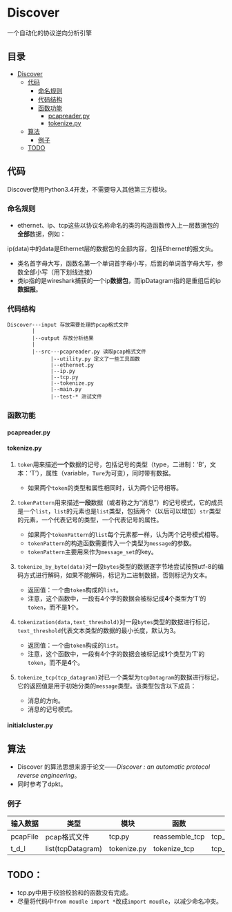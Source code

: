 # Discover
一个自动化的协议逆向分析引擎

## 目录
+ [Discover](https://github.com/Reuynil/Discover#discover)
    + [代码](https://github.com/Reuynil/Discover#%E4%BB%A3%E7%A0%81)
        + [命名规则](https://github.com/Reuynil/Discover#%E5%91%BD%E5%90%8D%E8%A7%84%E5%88%99)
        + [代码结构](https://github.com/Reuynil/Discover#%E4%BB%A3%E7%A0%81%E7%BB%93%E6%9E%84)
        + [函数功能](https://github.com/Reuynil/Discover#%E5%87%BD%E6%95%B0%E5%8A%9F%E8%83%BD)
            + [pcapreader.py]()
            + [tokenize.py](https://github.com/Reuynil/Discover#tokenizepy)
    + [算法](https://github.com/Reuynil/Discover#%E7%AE%97%E6%B3%95)
        + [例子](https://github.com/Reuynil/Discover#%E4%BE%8B%E5%AD%90)
    + [TODO](https://github.com/Reuynil/Discover#todo)

## 代码
Discover使用Python3.4开发，不需要导入其他第三方模块。
### 命名规则
+ ethernet、ip、tcp这些以协议名称命名的类的构造函数传入上一层数据包的**全部**数据，例如：

ip(data)中的data是Ethernet层的数据包的全部内容，包括Ethernet的报文头。

+ 类名首字母大写，函数名第一个单词首字母小写，后面的单词首字母大写，参数全部小写（用下划线连接）
+ 类ip指的是wireshark捕获的一个ip**数据包**，而ipDatagram指的是重组后的ip**数据报**。

### 代码结构

    Discover---input 存放需要处理的pcap格式文件
            |
            |--output 存放分析结果
            |
            |--src---pcapreader.py 读取pcap格式文件
                  |--utility.py 定义了一些工具函数
                  |--ethernet.py
                  |--ip.py
                  |--tcp.py
                  |--tokenize.py
                  |--main.py
                  |--test-* 测试文件
### 函数功能

#### pcapreader.py

#### tokenize.py
1. `token`用来描述**一个**数据的记号，包括记号的类型（type，二进制：‘B’，文本：‘T’），属性（variable，`Ture`为可变），同时带有数据。
    + 如果两个`token`的类型和属性相同时，认为两个记号相等。

2. `tokenPattern`用来描述**一段**数据（或者称之为“消息”）的记号模式，它的成员是一个`list`，`list`的元素也是`list`类型，包括两个（以后可以增加）`str`类型的元素，一个代表记号的类型，一个代表记号的属性。
    + 如果两个`tokenPattern`的`list`每个元素都一样，认为两个记号模式相等。
    + `tokenPattern`的构造函数需要传入一个类型为`message`的参数。
    + `tokenPattern`主要用来作为`message_set`的key。

3. `tokenize_by_byte(data)`对一段`bytes`类型的数据逐字节地尝试按照utf-8的编码方式进行解码，如果不能解码，标记为二进制数据，否则标记为文本。
    + 返回值：一个由`token`构成的`list`。
    + 注意，这个函数中，一段有4个字的数据会被标记成**4**个类型为‘T’的```token```，而不是**1**个。

4. `tokenization(data,text_threshold)`对一段`bytes`类型的数据进行标记，`text_threshold`代表文本类型的数据的最小长度，默认为3。
    + 返回值：一个由`token`构成的`list`。
    + 注意，这个函数中，一段有4个字的数据会被标记成**1**个类型为‘T’的```token```，而不是**4**个。

5. `tokenize_tcp(tcp_datagram)`对已一个类型为`tcpDatagram`的数据进行标记，它的返回值是用于初始分类的`message`类型。该类型包含以下成员：
    + 消息的方向。
    + 消息的记号模式。

#### initialcluster.py


## 算法
+ Discover 的算法思想来源于论文——*Discover : an automatic protocol reverse engineering*。
+ 同时参考了dpkt。

### 例子
|输入数据  	 |类型     |模块     |函数     |输出数据   |类型     |
|----------|------------|----------|----------|----------|----------|
|pcapFile  	|pcap格式文件   |tcp.py      |reassemble_tcp     |tcp_datagram_list  |list(tcpDatagram)   |
|t_d_l     		|list(tcpDatagram)   |tokenize.py    |tokenize_tcp   |tcp_message_list   |list(message)  |

## TODO：
+ tcp.py中用于校验校验和的函数没有完成。
+ 尽量将代码中`from moudle import *`改成`import moudle`，以减少命名冲突。
